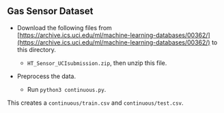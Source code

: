 Gas Sensor Dataset
---
* Download the following files from [https://archive.ics.uci.edu/ml/machine-learning-databases/00362/](https://archive.ics.uci.edu/ml/machine-learning-databases/00362/) to this directory.
	* `HT_Sensor_UCIsubmission.zip`, then unzip this file.

* Preprocess the data.
	* Run `python3 continuous.py`.

This creates a `continuous/train.csv` and `continuous/test.csv`.
